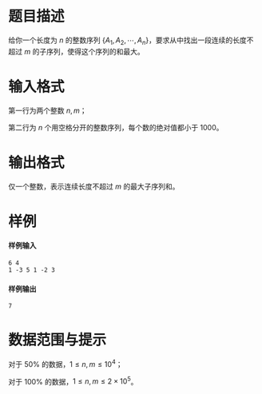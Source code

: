 
# 题目描述

给你一个长度为 $n$ 的整数序列 $\{A_1,A_2,\cdots ,A_n\}$，要求从中找出一段连续的长度不超过 $m$ 的子序列，使得这个序列的和最大。

# 输入格式

第一行为两个整数 $n,m$；

第二行为 $n$ 个用空格分开的整数序列，每个数的绝对值都小于 $1000$。 

# 输出格式

仅一个整数，表示连续长度不超过 $m$ 的最大子序列和。

# 样例

#### 样例输入
```plain
6 4
1 -3 5 1 -2 3
```

#### 样例输出
```plain
7
```

# 数据范围与提示

对于 $50\%$ 的数据，$1\le n,m\le 10^4$；

对于 $100\%$ 的数据，$1\le n,m\le 2\times 10^5$。


